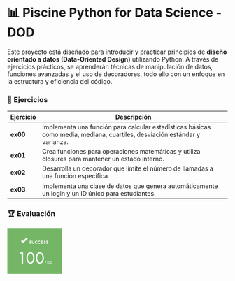 # 📊 Piscine Python for Data Science - DOD
<p aling="justify">
Este proyecto está diseñado para introducir y practicar principios de <strong>diseño orientado a datos (Data-Oriented Design)</strong> utilizando Python. A través de ejercicios prácticos, se aprenderán técnicas de manipulación de datos, funciones avanzadas y el uso de decoradores, todo ello con un enfoque en la estructura y eficiencia del código.
</p>

### 🧩 Ejercicios

| **Ejercicio** | **Descripción**                                                                                 |
|---------------|-----------------------------------------------------------------------------------------------|
| **ex00** | Implementa una función para calcular estadísticas básicas como media, mediana, cuartiles, desviación estándar y varianza. |
| **ex01** | Crea funciones para operaciones matemáticas y utiliza closures para mantener un estado interno. |
| **ex02** | Desarrolla un decorador que limite el número de llamadas a una función específica.             |
| **ex03** | Implementa una clase de datos que genera automáticamente un login y un ID único para estudiantes. |

### 🏆 Evaluación

<p align="left">
  <img src="https://github.com/svarelavila/svarelavila/blob/main/imagenes/ok_100.png" alt="logo" width="125"/>
</p>
